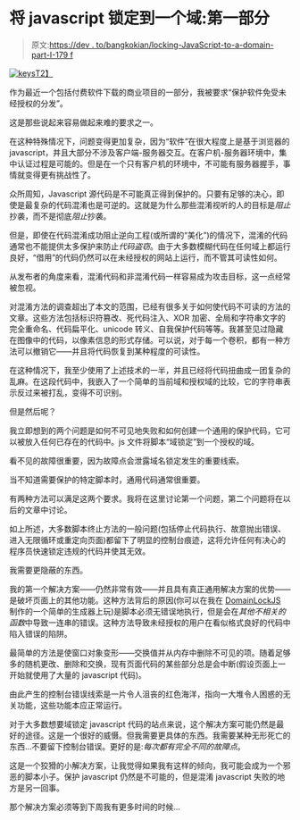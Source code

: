 # 将 javascript 锁定到一个域:第一部分

> 原文:[https://dev . to/bangkokian/locking-JavaScript-to-a-domain-part-I-179 f](https://dev.to/bangkokian/locking-javascript-to-a-domain-part-i-179f)

[![keys](../Images/d98f762b4b4b44d0a89c991242f90da6.png "Credit: PIXABAY")T2】](https://res.cloudinary.com/practicaldev/image/fetch/s--XUkVAM3j--/c_limit%2Cf_auto%2Cfl_progressive%2Cq_auto%2Cw_880/https://i.imgur.com/lz6yL75.png)

作为最近一个包括付费软件下载的商业项目的一部分，我被要求“保护软件免受未经授权的分发”。

这是那些说起来容易做起来难的要求之一。

在这种特殊情况下，问题变得更加复杂，因为“软件”在很大程度上是基于浏览器的 javascript，并且大部分不涉及客户端-服务器交互。在客户机-服务器环境中，集中认证过程是可能的。但是在一个只有客户机的环境中，不可能有服务器握手，事情就变得更有挑战性了。

众所周知，Javascript 源代码是不可能真正得到保护的。只要有足够的决心，即使是最复杂的代码混淆也是可逆的。这就是为什么那些混淆视听的人的目标是*阻止*抄袭，而不是彻底*阻止*抄袭。

但是，即使在代码混淆成功阻止逆向工程(或所谓的“美化”)的情况下，混淆的代码通常也不能提供太多保护来防止*代码盗窃*。由于大多数模糊代码在任何域上都运行良好，“借用”的代码仍然可以在未经授权的网站上运行，而不管其可读性如何。

从发布者的角度来看，混淆代码和非混淆代码一样容易成为攻击目标，这一点经常被忽视。

对混淆方法的调查超出了本文的范围，已经有很多关于如何使代码不可读的方法的文章。这些方法包括标识符篡改、死代码注入、XOR 加密、全局和字符串文字的完全重命名、代码扁平化、unicode 转义、自我保护代码等等。我甚至见过隐藏在图像中的代码，以像素信息的形式存储。可以说，对于每一个卷积，都有一种方法可以撤销它——并且将代码恢复到某种程度的可读性。

在这种情况下，我至少使用了上述技术的一半，并且已经将代码扭曲成一团复杂的乱麻。在这段代码中，我嵌入了一个简单的当前域和授权域的比较，它的字符串表示反过来被打乱，变得不可识别。

但是然后呢？

我立即想到的两个问题是如何不可见地失败和如何创建一个通用的保护代码，它可以被放入任何已存在的代码中。js 文件将脚本“域锁定”到一个授权的域。

看不见的故障很重要，因为故障点会泄露域名锁定发生的重要线索。

当不知道需要保护的特定脚本时，通用代码通常很重要。

有两种方法可以满足这两个要求。我将在这里讨论第一个问题，第二个问题将在以后的文章中讨论。

如上所述，大多数脚本终止方法的一般问题(包括停止代码执行、故意抛出错误、进入无限循环或重定向页面)都留下了明显的控制台痕迹，这将允许任何有决心的程序员快速锁定违规的代码并使其无效。

我需要更隐蔽的东西。

我的第一个解决方案——仍然非常有效——并且具有真正通用解决方案的优势——是破坏页面上的其他功能。这种方法背后的原因(你可以在我在 [DomainLockJS](https://domainlockjs.com) 制作的一个简单的生成器上玩)是脚本必须无错误地执行，但是会在*其他不相关的函数*中导致一连串的错误。这种方法导致未经授权的用户在看似格式良好的代码中陷入错误的陷阱。

最简单的方法是使窗口对象变形——交换值并从内存中删除不可见的项。随着足够多的随机更改、删除和交换，现有页面代码的某些部分总是会中断(假设页面上一开始就使用了大量的 javascript 代码)。

由此产生的控制台错误线索是一片令人沮丧的红色海洋，指向一大堆令人困惑的无关功能，这些功能本应正常运行。

对于大多数想要域锁定 javascript 代码的站点来说，这个解决方案可能仍然是最好的途径。这是一个很好的威慑。但我需要更具体的东西。我需要某种无形死亡的东西...不要留下控制台错误。更好的是:*每次都有完全不同的故障点*。

这是一个狡猾的小解决方案，让我觉得如果我有这样的倾向，我可能会成为一个邪恶的脚本小子。保护 javascript 仍然是不可能的，但是混淆 javascript 失败的地方是另一回事。

那个解决方案必须等到下周我有更多时间的时候...